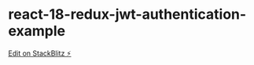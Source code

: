 # react-18-redux-jwt-authentication-example

[Edit on StackBlitz ⚡️](https://stackblitz.com/edit/react-18-redux-jwt-authentication-example-4rnc51)
